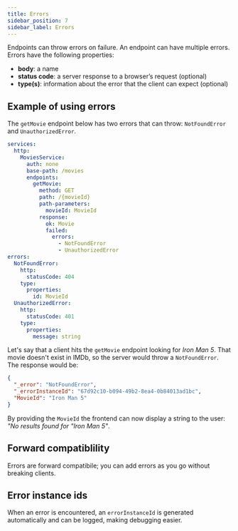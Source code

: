 ```yaml
---
title: Errors
sidebar_position: 7
sidebar_label: Errors
---
```


Endpoints can throw errors on failure. An endpoint can have multiple errors. Errors have the following properties:

- **body**: a name
- **status code**: a server response to a browser’s request (optional)
- **type(s)**: information about the error that the client can expect (optional)

## Example of using errors

The `getMovie` endpoint below has two errors that can throw: `NotFoundError` and `UnauthorizedError`.

```yml
services:
  http:
    MoviesService:
      auth: none
      base-path: /movies
      endpoints:
        getMovie:
          method: GET
          path: /{movieId}
          path-parameters:
            movieId: MovieId
          response:
            ok: Movie
            failed:
              errors:
                - NotFoundError
                - UnauthorizedError
errors:
  NotFoundError:
    http:
      statusCode: 404
    type:
      properties:
        id: MovieId
  UnauthorizedError:
    http:
      statusCode: 401
    type:
      properties:
        message: string
```

Let's say that a client hits the `getMovie` endpoint looking for _Iron Man 5_. That movie doesn't exist in IMDb, so the server would throw a `NotFoundError`. The response would be:

```json
{
  "_error": "NotFoundError",
  "_errorInstanceId": "67d92c10-b094-49b2-8ea4-0b84013ad1bc",
  "MovieId": "Iron Man 5"
}
```

By providing the `MovieId` the frontend can now display a string to the user: _"No results found for "Iron Man 5"_.

## Forward compatiblility

Errors are forward compatibile; you can add errors as you go without breaking clients.

## Error instance ids

When an error is encountered, an `errorInstanceId` is generated automatically and can be logged, making debugging easier.

